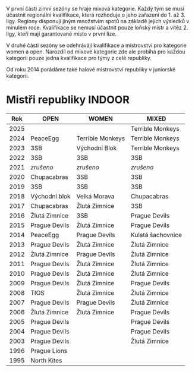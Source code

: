 V první části zimní sezóny se hraje mixová kategorie. Každý tým se musí účastnit regionální kvalifikace, která rozhoduje o jeho zařazení do 1. až 3. ligy. Regiony disponují jiným množstvím spotů na základě jejich výsledků v minulém roce. Kvalifikace se nemusí účastnit pouze loňský mistr a vítěz 2. ligy, kteří mají garantované místo v první lize.

V druhé části sezóny se odehrávájí kvalifikace a mistrovství pro kategorie women a open.
Narozdíl od mixové kategorie zde ale probíhá pro každou kategorii pouze jedna kvalifikace pro týmy z celé republiky.

Od roku 2014 porádáme také halové mistrovství republiky v juniorské kategorii.

# Mistři republiky INDOOR

| Rok  | OPEN          | WOMEN         | MIXED             |
| ---- | ------------- | ------------- | ----------------- |
| 2025 |               |               | Terrible Monkeys  |
| 2024 | PeaceEgg      |Terrible Monkeys| Terrible Monkeys  |
| 2023 | 3SB     | Východní Blok     | Terrible Monkeys        |
| 2022 | 3SB     | 3SB    | 3SB         |
| 2021 | *zrušeno*     | *zrušeno*     | *zrušeno*         |
| 2020 | Chupacabras   | 3SB           | 3SB               |
| 2019 | 3SB           | 3SB           | 3SB               |
| 2018 | Východní blok | Velká Morava  | Chupacabras       |
| 2017 | Chupacabras   | Žlutá Zimnice | 3SB               |
| 2016 | Žlutá Zimnice | 3SB           | Prague Devils     |
| 2015 | Prague Devils | Žlutá Zimnice | Prague Devils     |
| 2014 | PeaceEgg      | Prague Devils | Kulatá šachovnice |
| 2013 | Prague Devils | Žlutá Zimnice | Žlutá Zimnice     |
| 2012 | Žlutá Zimnice | Prague Devils | Žlutá Zimnice     |
| 2011 | Prague Devils | Žlutá Zimnice | Žlutá Zimnice     |
| 2010 | Prague Devils | Žlutá Zimnice | Žlutá Zimnice     |
| 2009 | Prague Devils | Žlutá Zimnice | Prague Devils     |
| 2008 | TIOS          | Žlutá Zimnice | Žlutá Zimnice     |
| 2007 | Prague Devils | Prague Devils | Žlutá Zimnice     |
| 2006 | Žlutá Zimnice | Žlutá Zimnice | Prague Devils     |
| 2005 | Prague Devils |               | Prague Devils     |
| 2004 | Prague Devils |               | Prague Devils     |
| 2003 | Prague Devils |               | Žlutá Zimnice     |
| 1996 | Prague Lions  |               |                   |
| 1995 | North Kites   |               |                   |
